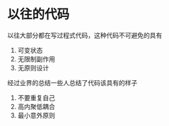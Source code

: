 # 以往的代码

以往大部分都在写过程式代码，这种代码不可避免的具有

1.  可变状态
2.  无限制副作用
3.  无原则设计

经过业界的总结一些人总结了代码该具有的样子

1.  不要重复自己
2.  高内聚低耦合
3.  最小意外原则
